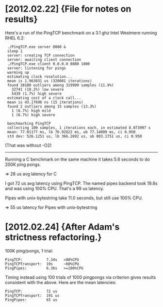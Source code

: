 

[2012.02.22] {File for notes on results}
============================================================

Here's a run of the PingTCP benchmark on a 3.1 ghz Intel Westmere running RHEL 6.2:

     ./PingTCP.exe server 8080 &
     sleep 1
     server: creating TCP connection
     server: awaiting client connection
     ./PingTCP.exe client 0.0.0.0 8080 1000
     server: listening for pings
     warming up
     estimating clock resolution...
     mean is 1.963031 us (320001 iterations)
     found 38180 outliers among 319999 samples (11.9%)
       32741 (10.2%) low severe
       5439 (1.7%) high severe
     estimating cost of a clock call...
     mean is 43.17696 ns (15 iterations)
     found 2 outliers among 15 samples (13.3%)
       1 (6.7%) high mild
       1 (6.7%) high severe

     benchmarking PingTCP
     collecting 100 samples, 1 iterations each, in estimated 8.073997 s
     mean: 77.01177 ms, lb 76.92822 ms, ub 77.14009 ms, ci 0.950
     std dev: 526.1251 us, lb 366.2692 us, ub 803.1751 us, ci 0.950

(That was without -O2)

   -----

Running a C benchmark on the same machine it takes 5.6 seconds to do
200K ping pongs.

 => 28 us  avg latency for C

I got 72 us avg latency using PingTCP.  The named pipes backend took
19.8s and was using 100% CPU.  That's a 99 us latency.

Pipes with unix-bytestring take 11.0 seconds, but still use 100% CPU.

 =>  55 us latency for Pipes with unix-bytestring



[2012.02.24] {After Adam's strictness refactoring.}
============================================================

100K ping/pongs, 1 trial:

    PingTCP:           7.34s   >80%CPU 
    PingTCPTransport:  19s     ~60%CPU
    PingPipes:         6.36s   >=100%CPU

Timing instead using 100 trials of 1000 pingpongs via criterion gives
results consistent with the above.  Here are the mean latencies:

    PingTCP:           72 us
    PingTCPTransport:  191 us
    PingPipes:         65 us

